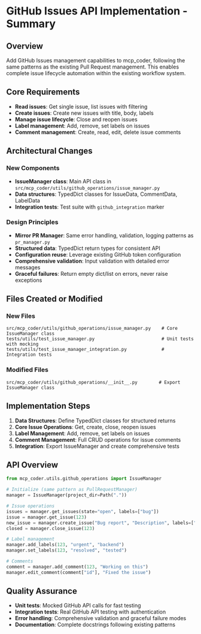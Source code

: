 # GitHub Issues API Implementation - Summary

## Overview
Add GitHub Issues management capabilities to mcp_coder, following the same patterns as the existing Pull Request management. This enables complete issue lifecycle automation within the existing workflow system.

## Core Requirements
- **Read issues**: Get single issue, list issues with filtering
- **Create issues**: Create new issues with title, body, labels
- **Manage issue lifecycle**: Close and reopen issues 
- **Label management**: Add, remove, set labels on issues
- **Comment management**: Create, read, edit, delete issue comments

## Architectural Changes

### New Components
- **IssueManager class**: Main API class in `src/mcp_coder/utils/github_operations/issue_manager.py`
- **Data structures**: TypedDict classes for IssueData, CommentData, LabelData
- **Integration tests**: Test suite with `github_integration` marker

### Design Principles
- **Mirror PR Manager**: Same error handling, validation, logging patterns as `pr_manager.py`
- **Structured data**: TypedDict return types for consistent API
- **Configuration reuse**: Leverage existing GitHub token configuration
- **Comprehensive validation**: Input validation with detailed error messages
- **Graceful failures**: Return empty dict/list on errors, never raise exceptions

## Files Created or Modified

### New Files
```
src/mcp_coder/utils/github_operations/issue_manager.py    # Core IssueManager class
tests/utils/test_issue_manager.py                         # Unit tests with mocking  
tests/utils/test_issue_manager_integration.py             # Integration tests
```

### Modified Files
```
src/mcp_coder/utils/github_operations/__init__.py        # Export IssueManager class
```

## Implementation Steps
1. **Data Structures**: Define TypedDict classes for structured returns
2. **Core Issue Operations**: Get, create, close, reopen issues
3. **Label Management**: Add, remove, set labels on issues  
4. **Comment Management**: Full CRUD operations for issue comments
5. **Integration**: Export IssueManager and create comprehensive tests

## API Overview
```python
from mcp_coder.utils.github_operations import IssueManager

# Initialize (same pattern as PullRequestManager)
manager = IssueManager(project_dir=Path("."))

# Issue operations
issues = manager.get_issues(state="open", labels=["bug"])
issue = manager.get_issue(123)
new_issue = manager.create_issue("Bug report", "Description", labels=["bug"])
closed = manager.close_issue(123)

# Label management  
manager.add_labels(123, "urgent", "backend")
manager.set_labels(123, "resolved", "tested")

# Comments
comment = manager.add_comment(123, "Working on this")
manager.edit_comment(comment["id"], "Fixed the issue")
```

## Quality Assurance
- **Unit tests**: Mocked GitHub API calls for fast testing
- **Integration tests**: Real GitHub API testing with authentication
- **Error handling**: Comprehensive validation and graceful failure modes
- **Documentation**: Complete docstrings following existing patterns
